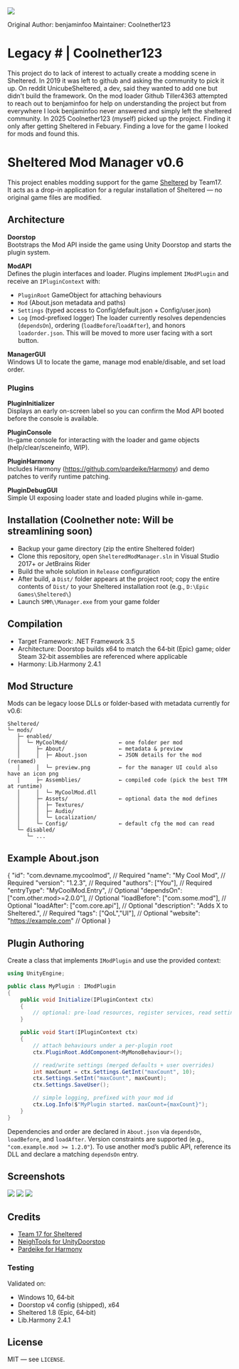 <img src="/documentation/logo.png">

Original Author: benjaminfoo
Maintainer: Coolnether123

# Legacy # | Coolnether123
This project do to lack of interest to actually create a modding scene in Sheltered. In 2019 it was left to github and asking the community to pick it up. On reddit UnicubeSheltered, a dev, said they wanted to add one but didn't build the framework. On the mod loader Github Tiller4363 attempted to reach out to benjaminfoo for help on understanding the project but from everywhere I look benjaminfoo never answered and simply left the sheltered community. In 2025 Coolnether123 (myself) picked up the project. Finding it only after getting Sheltered in Febuary. Finding a love for the game I looked for mods and found this. 


# Sheltered Mod Manager v0.6

This project enables modding support for the game [Sheltered](https://store.steampowered.com/app/356040/Sheltered/) by Team17.\
It acts as a drop-in application for a regular installation of Sheltered — no original game files are modified.

## Architecture
**Doorstop**\
Bootstraps the Mod API inside the game using Unity Doorstop and starts the plugin system.

**ModAPI**\
Defines the plugin interfaces and loader. Plugins implement `IModPlugin` and receive an `IPluginContext` with:
- `PluginRoot` GameObject for attaching behaviours
- `Mod` (About.json metadata and paths)
- `Settings` (typed access to Config/default.json + Config/user.json)
- `Log` (mod-prefixed logger)
The loader currently resolves dependencies (`dependsOn`), ordering (`loadBefore`/`loadAfter`), and honors `loadorder.json`. This will be moved to more user facing with a sort button.

**ManagerGUI**\
Windows UI to locate the game, manage mod enable/disable, and set load order.

### Plugins
**PluginInitializer**\
Displays an early on-screen label so you can confirm the Mod API booted before the console is available.

**PluginConsole**\
In-game console for interacting with the loader and game objects (help/clear/sceneinfo, WIP).

**PluginHarmony**\
Includes Harmony (https://github.com/pardeike/Harmony) and demo patches to verify runtime patching.

**PluginDebugGUI**\
Simple UI exposing loader state and loaded plugins while in-game.

## Installation (Coolnether note: Will be streamlining soon)
- Backup your game directory (zip the entire Sheltered folder)
- Clone this repository, open `ShelteredModManager.sln` in Visual Studio 2017+ or JetBrains Rider
- Build the whole solution in `Release` configuration
- After build, a `Dist/` folder appears at the project root; copy the entire contents of `Dist/` to your Sheltered installation root (e.g., `D:\Epic Games\Sheltered\`)
- Launch `SMM\\Manager.exe` from your game folder

## Compilation
- Target Framework: .NET Framework 3.5
- Architecture: Doorstop builds x64 to match the 64‑bit (Epic) game; older Steam 32‑bit assemblies are referenced where applicable
- Harmony: Lib.Harmony 2.4.1

## Mod Structure
Mods can be legacy loose DLLs or folder-based with metadata currently for v0.6:

```
Sheltered/
└─ mods/
   ├─ enabled/
   │  └─ MyCoolMod/                ← one folder per mod
   │     ├─ About/                 ← metadata & preview
   │     │  ├─ About.json          ← JSON details for the mod (renamed)
   │     │  └─ preview.png         ← for the manager UI could also have an icon png
   │     ├─ Assemblies/            ← compiled code (pick the best TFM at runtime)
   │     │  └─ MyCoolMod.dll
   │     ├─ Assets/                ← optional data the mod defines
   │     │  ├─ Textures/
   │     │  ├─ Audio/
   │     │  └─ Localization/
   │     └─ Config/                ← default cfg the mod can read
   └─ disabled/
      └─ ...
```

Example About.json
------------------
{
  "id": "com.devname.mycoolmod",        // Required
  "name": "My Cool Mod",                 // Required
  "version": "1.2.3",                    // Required
  "authors": ["You"],                     // Required
  "entryType": "MyCoolMod.Entry",         // Optional
  "dependsOn": ["com.other.mod>=2.0.0"],  // Optional
  "loadBefore": ["com.some.mod"],         // Optional
  "loadAfter": ["com.core.api"],          // Optional
  "description": "Adds X to Sheltered.",  // Required
  "tags": ["QoL","UI"],                  // Optional
  "website": "https://example.com"        // Optional
}

## Plugin Authoring

Create a class that implements `IModPlugin` and use the provided context:

```csharp
using UnityEngine;

public class MyPlugin : IModPlugin
{
    public void Initialize(IPluginContext ctx)
    {
        // optional: pre-load resources, register services, read settings
    }

    public void Start(IPluginContext ctx)
    {
        // attach behaviours under a per-plugin root
        ctx.PluginRoot.AddComponent<MyMonoBehaviour>();

        // read/write settings (merged defaults + user overrides)
        int maxCount = ctx.Settings.GetInt("maxCount", 10);
        ctx.Settings.SetInt("maxCount", maxCount);
        ctx.Settings.SaveUser();

        // simple logging, prefixed with your mod id
        ctx.Log.Info($"MyPlugin started. maxCount={maxCount}");
    }
}
```

Dependencies and order are declared in `About.json` via `dependsOn`, `loadBefore`, and `loadAfter`. Version constraints are supported (e.g., `"com.example.mod >= 1.2.0"`). To use another mod’s public API, reference its DLL and declare a matching `dependsOn` entry. 

## Screenshots
<img src="/documentation/manager_gui.png">

<img src="/documentation/ingame.png">

<img src="/documentation/ingame_2.png">

## Credits
- [Team 17 for Sheltered](https://store.steampowered.com/app/356040/Sheltered/)
- [NeighTools for UnityDoorstop](https://github.com/NeighTools/UnityDoorstop)
- [Pardeike for Harmony](https://github.com/pardeike/Harmony)

### Testing
Validated on:
- Windows 10, 64‑bit
- Doorstop v4 config (shipped), x64
- Sheltered 1.8 (Epic, 64‑bit)
- Lib.Harmony 2.4.1

## License
MIT — see `LICENSE`.
